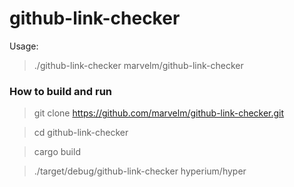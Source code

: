# github-link-checker
Usage: 
>./github-link-checker marvelm/github-link-checker

### How to build and run
>git clone https://github.com/marvelm/github-link-checker.git

>cd github-link-checker

>cargo build

>./target/debug/github-link-checker hyperium/hyper
